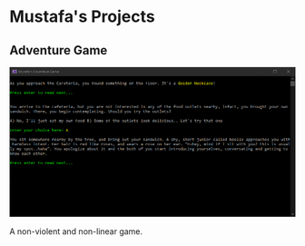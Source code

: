# Mustafa's Projects

## Adventure Game
![Image](https://github.com/MustafaColum/mustafacolum.github.io/blob/main/image.png)

A non-violent and non-linear game.
